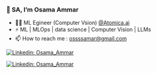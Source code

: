### 👋 SA, I’m Osama Ammar
- 👨‍💻 ML Egineer (Computer Vsion) [@Atomica.ai](https://atomica.ai/)
- ⚡ ML | MLOps | data science | Computer Vision | LLMs 
- 📫 How to reach me : ossssamar@gmail.com

[![Linkedin: Osama_Ammar](https://img.shields.io/badge/-OsamaAmmar-blue?style=for-the-badge&logo=Linkedin&logoColor=white&link=https://www.linkedin.com/in/osama-ammar-msc-140284111/)](https://www.linkedin.com/in/osama-ammar-msc-140284111/)

[![Linkedin: Osama_Ammar](https://img.shields.io/badge/-Research-green?style=for-the-badge&logo=google&logoColor=white&link=https://www.researchgate.net/profile/Osama-Hanafy-2/stats)](https://www.researchgate.net/profile/Osama-Hanafy-2/stats)

